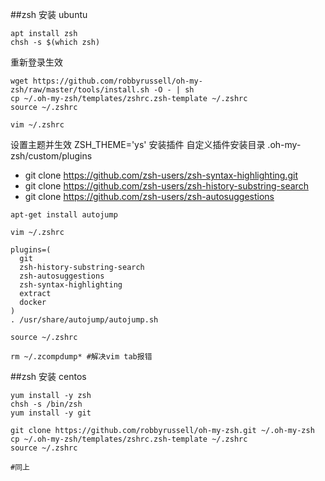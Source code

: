 ##zsh 安装 ubuntu
```
apt install zsh
chsh -s $(which zsh)
```
重新登录生效

```
wget https://github.com/robbyrussell/oh-my-zsh/raw/master/tools/install.sh -O - | sh
cp ~/.oh-my-zsh/templates/zshrc.zsh-template ~/.zshrc
source ~/.zshrc

vim ~/.zshrc
```
设置主题并生效 ZSH_THEME='ys'
安装插件 自定义插件安装目录 .oh-my-zsh/custom/plugins
- git clone https://github.com/zsh-users/zsh-syntax-highlighting.git
- git clone https://github.com/zsh-users/zsh-history-substring-search
- git clone https://github.com/zsh-users/zsh-autosuggestions

```
apt-get install autojump

vim ~/.zshrc

plugins=(
  git
  zsh-history-substring-search
  zsh-autosuggestions
  zsh-syntax-highlighting
  extract
  docker
)
. /usr/share/autojump/autojump.sh

source ~/.zshrc

rm ~/.zcompdump* #解决vim tab报错
```

##zsh 安装 centos
```
yum install -y zsh
chsh -s /bin/zsh
yum install -y git

git clone https://github.com/robbyrussell/oh-my-zsh.git ~/.oh-my-zsh
cp ~/.oh-my-zsh/templates/zshrc.zsh-template ~/.zshrc
source ~/.zshrc

#同上
```
